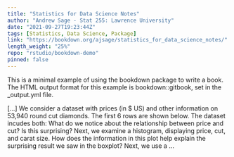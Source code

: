 ```yaml
---
title: "Statistics for Data Science Notes"
author: "Andrew Sage - Stat 255: Lawrence University"
date: "2021-09-27T19:23:44Z"
tags: [Statistics, Data Science, Package]
link: "https://bookdown.org/ajsage/statistics_for_data_science_notes/"
length_weight: "25%"
repo: "rstudio/bookdown-demo"
pinned: false
---
```


<p>This is a minimal example of using the bookdown package to write a book.
The HTML output format for this example is bookdown::gitbook,
set in the _output.yml file.</p> [...] We consider a dataset with prices (in $ US) and other information on 53,940 round cut diamonds. The first 6 rows are shown below. The dataset incudes both: What do we notice about the relationship between price and cut? Is this surprising? Next, we examine a histogram, displaying price, cut, and carat size. How does the information in this plot help explain the surprising result we saw in the boxplot? Next, we use a ...
